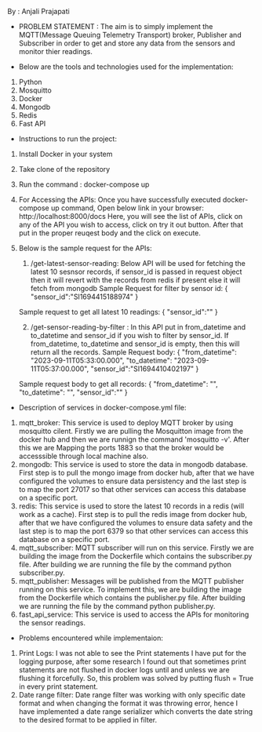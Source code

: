 By : Anjali Prajapati

* PROBLEM STATEMENT : 
The aim is to simply implement the MQTT(Message Queuing Telemetry Transport) broker, Publisher and Subscriber in order to get and store any data from the sensors and monitor thier readings.

* Below are the tools and technologies used for the implementation:
1) Python
2) Mosquitto
3) Docker
4) Mongodb
5) Redis
6) Fast API

* Instructions to run the project:
1) Install Docker in your system
2) Take clone of the repository
3) Run the command : docker-compose up
4) For Accessing the APIs:
    Once you have successfully executed docker-compose up command, Open below link in your browser:
    http://localhost:8000/docs
    Here, you will see the list of APIs, click on any of the API you wish to access, click on try it out button. After that put in the proper reuqest body and the click on execute.
5) Below is the sample request for the APIs:
    1. /get-latest-sensor-reading: Below API will be used for fetching the latest 10 sesnsor records, if sensor_id is passed in request object then it will revert with the records from redis if present else it will fetch from mongodb
    Sample Request for filter by sensor id: {
        "sensor_id":"SI1694415188974"
    }
    
    Sample request to get all latest 10 readings:
        {
            "sensor_id":""
        }

    2. /get-sensor-reading-by-filter : In this API put in from_datetime and to_datetime and sensor_id if you wish to filter by sensor_id. If from_datetime, to_datetime and sensor_id is empty, then this will return all the records.
    Sample Request body: {
            "from_datetime": "2023-09-11T05:33:00.000",
            "to_datetime": "2023-09-11T05:37:00.000",
            "sensor_id":"SI1694410402197"
        }

    Sample request body to get all records: {
            "from_datetime": "",
            "to_datetime": "",
            "sensor_id":""
        }

* Description of services in docker-compose.yml file:
1) mqtt_broker:
    This service is used to deploy MQTT broker by using mosquitto cilent.
    Firstly we are pulling the Mosquitton image from the docker hub and then we are runnign the command 'mosquitto -v'. 
    After this we are Mapping the ports 1883 so that the broker would be accesssible through local machine also.
2) mongodb:
    This service is used to store the data in mongodb database.
    First step is to pull the mongo image from docker hub, after that we have configured the volumes to ensure data persistency and the last step is to map the port 27017 so that other services can access this database on a specific port.
3) redis:
    This service is used to store the latest 10 records in a redis (will work as a cache).
    First step is to pull the redis image from docker hub, after that we have configured the volumes to ensure data safety and the last step is to map the port 6379 so that other services can access this database on a specific port.
4) mqtt_subscriber:
    MQTT subscriber will run on this service.
    Firstly we are building the image from the Dockerfile which contains the subscriber.py file.
    After building we are running the file by the command python subscriber.py.
5) mqtt_publisher:
    Messages will be published from the MQTT publisher running on this service.
    To implement this, we are building the image from the Dockerfile which contains the publisher.py file.
    After building we are running the file by the command python publisher.py.
6) fast_api_service:
    This service is used to access the APIs for monitoring the sensor readings.

* Problems encountered while implementaion:
1) Print Logs: 
    I was not able to see the Print statements I have put for the logging purpose, after some research I found out that sometimes print statements are not flushed in docker logs until and unless we are flushing it forcefully. So, this problem was solved by putting flush = True in every print statement.
2) Date range filter: 
    Date range filter was working with only specific date format and when changing the format it was throwing error, hence I have implemented a date range serializer which converts the date string to the desired format to be applied in filter.


    
